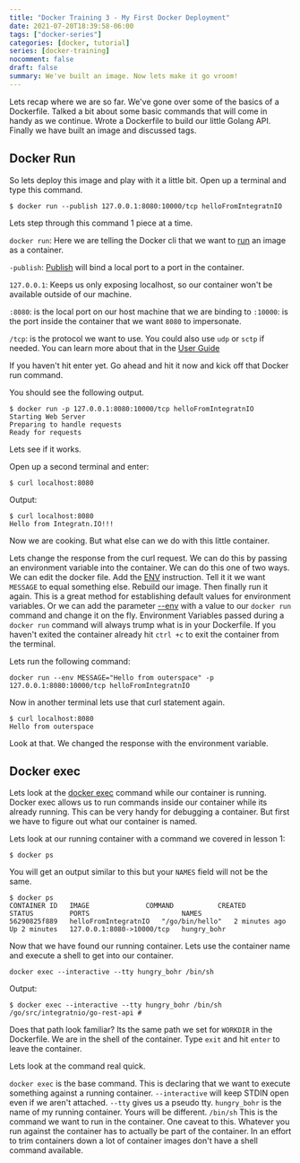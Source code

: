 ```yaml
---
title: "Docker Training 3 - My First Docker Deployment"
date: 2021-07-20T18:39:58-06:00
tags: ["docker-series"]
categories: [docker, tutorial]
series: [docker-training]
nocomment: false
draft: false
summary: We've built an image. Now lets make it go vroom!
---
```


Lets recap where we are so far. We've gone over some of the basics of a Dockerfile. Talked a bit about some basic commands that will come in handy as we continue. Wrote a Dockerfile to build our little Golang API. Finally we have built an image and discussed tags.


## Docker Run
So lets deploy this image and play with it a little bit. Open up a terminal and type this command.
```shell
$ docker run --publish 127.0.0.1:8080:10000/tcp helloFromIntegratnIO
```

Lets step through this command 1 piece at a time.

`docker run`: Here we are telling the Docker cli that we want to [run](https://docs.docker.com/engine/reference/commandline/run/) an image as a container.

`-publish`: [Publish](https://docs.docker.com/engine/reference/commandline/run/#publish-or-expose-port--p---expose) will bind a local port to a port in the container.

`127.0.0.1`: Keeps us only exposing localhost, so our container won't be available outside of our machine.

`:8080`: is the local port on our host machine that we are binding to
`:10000`: is the port inside the container that we want `8080` to impersonate.

`/tcp`: is the protocol we want to use. You could also use `udp` or `sctp` if needed. You can learn more about that in the [User Guide](https://docs.docker.com/network/links/#connect-using-network-port-mapping)

If you haven't hit enter yet. Go ahead and hit it now and kick off that Docker run command.

You should see the following output.
```shell
$ docker run -p 127.0.0.1:8080:10000/tcp helloFromIntegratnIO
Starting Web Server
Preparing to handle requests
Ready for requests
```
Lets see if it works. 

Open up a second terminal and enter:
```shell
$ curl localhost:8080
```
Output:
```shell
$ curl localhost:8080
Hello from Integratn.IO!!!
```

Now we are cooking. But what else can we do with this little container. 

Lets change the response from the curl request. We can do this by passing an environment variable into the container. We can do this one of two ways. We can edit the docker file. Add the [ENV](https://docs.docker.com/engine/reference/builder/#env) instruction. Tell it it we want `MESSAGE` to equal something else. Rebuild our image. Then finally run it again. This is a great method for establishing default values for environment variables. Or we can add the parameter [--env](https://docs.docker.com/engine/reference/commandline/run/#set-environment-variables--e---env---env-file) with a value to our `docker run` command and change it on the fly. Environment Variables passed during a `docker run` command will always trump what is in your Dockerfile. If you haven't exited the container already hit `ctrl +c` to exit the container from the terminal.

Lets run the following command:
```shell
docker run --env MESSAGE="Hello from outerspace" -p 127.0.0.1:8080:10000/tcp helloFromIntegratnIO
```
Now in another terminal lets use that curl statement again.
```shell
$ curl localhost:8080
Hello from outerspace
```
Look at that. We changed the response with the environment variable.
<!--adsense-->
## Docker exec

Lets look at the [docker exec](https://docs.docker.com/engine/reference/commandline/exec/) command while our container is running. Docker exec allows us to run commands inside our container while its already running. This can be very handy for debugging a container. But first we have to figure out what our container is named.

Lets look at our running container with a command we covered in lesson 1:
```shell
$ docker ps
```
You will get an output similar to this but your `NAMES` field will not be the same.

```shell
$ docker ps                     
CONTAINER ID   IMAGE              COMMAND           CREATED         STATUS         PORTS                       NAMES
56290825f889   helloFromIntegratnIO   "/go/bin/hello"   2 minutes ago   Up 2 minutes   127.0.0.1:8080->10000/tcp   hungry_bohr
```

Now that we have found our running container. Lets use the container name and execute a shell to get into our container.
```shell
docker exec --interactive --tty hungry_bohr /bin/sh
```
Output:
```shell
$ docker exec --interactive --tty hungry_bohr /bin/sh
/go/src/integratnio/go-rest-api # 
```
Does that path look familiar? Its the same path we set for `WORKDIR` in the Dockerfile. We are in the shell of the container. Type `exit` and hit `enter` to leave the container.

Lets look at the command real quick. 

`docker exec` is the base command. This is declaring that we want to execute something against a running container.
`--interactive` will keep STDIN open even if we aren't attached.
`--tty` gives us a pseudo tty.
`hungry_bohr` is the name of my running container. Yours will be different.
`/bin/sh` This is the command we want to run in the container. One caveat to this. Whatever you run against the container has to actually be part of the container. In an effort to trim containers down a lot of container images don't have a shell command available.


